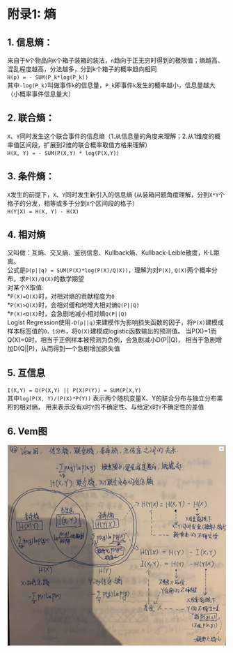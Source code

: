 # 附录1: 熵

## 1. 信息熵：
来自于`N`个物品向`K`个箱子装箱的装法，`n`趋向于正无穷时得到的极限值；熵越高、混乱程度越高，分法越多，分到k个箱子的概率趋向相同<br/>
`H(p) = - SUM(P_k*log(P_k))`<br/>
其中`-log(P_k)`叫做事件`k`的信息量，`P_k`即事件`k`发生的概率越小，信息量越大（小概率事件信息量大）

## 2. 联合熵：
`X`、`Y`同时发生这个联合事件的信息熵（1.从信息量的角度来理解；2.从1维度的概率值区间段，扩展到2维的联合概率取值方格来理解）<br/>
`H(X, Y) = - SUM(P(X,Y) * log(P(X,Y))`

## 3. 条件熵：
`X`发生的前提下，`X`、`Y`同时发生新引入的信息熵 (从装箱问题角度理解，分到`X*Y`个格子的分发，相等或多于分到`X`个区间段的格子）<br/>
`H(Y|X) = H(X, Y) - H(X)`

## 4. 相对熵
又叫做：互熵、交叉熵、鉴别信息、Kullback熵、Kullback-Leible散度，K-L距离。<br/>
公式是`D(p||q) = SUM(P(X)*log(P(X)/Q(X))`，理解为对`P(X)`, `Q(X)`两个概率分布，求`P(X)/Q(X)`的数学期望<br/>
对某个X取值: <br/>
*`P(X)=Q(X)`时，对相对熵的贡献程度为`0`<br/>
*`P(X)>Q(X)`时，会相对缓和地增大相对熵`Q(P||Q)`<br/>
*`P(X)<Q(X)`时，会急剧地减小相对熵`Q(P||Q)`<br/>
Logist Regression使用`-D(p||q)`来建模作为影响损失函数的因子，将`P(X)`建模成样本标签值的`0，1分布`，将`Q(X)`建模成logistic函数输出的预测值。
当P(X)=1而Q(X)=0时，相当于正例样本被预测为负例，会急剧减小D(P||Q)， 相当于急剧增加D(Q||P)，从而得到一个急剧增加损失值

## 5. 互信息
`I(X,Y) = D(P(X,Y) || P(X)P(Y)) = SUM(P(X,Y)`<br/>
其中`log(P(X, Y)/(P(X)*P(Y))` 表示两个随机变量X、Y的联合分布与独立分布乘积的相对熵，
用来表示没有`X`时`Y`的不确定性、与给定`X`时`Y`不确定性的差值

## 6. Vem图
![Vem](../pic/appidix_01_vem.jpg)


